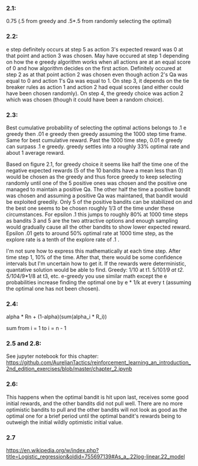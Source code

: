 ### 2.1:

0.75 (.5 from greedy and .5*.5 from randomly selecting the optimal)

### 2.2: 

e step definitely occurs at step 5 as action 3's expected reward was 0 at that point and action 3 was chosen. May have occured at step 1 depending on how the e greedy algorithm works when all actions are at an equal score of 0 and how algorithm decides on the first action. Definitely occured at step 2 as at that point action 2 was chosen even though action 2's Qa was equal to 0 and action 1's Qa was equal to 1. On step 3, it depends on the tie breaker rules as action 1 and action 2 had equal scores (and either could have been chosen randomly). On step 4, the greedy choice was action 2 which was chosen (though it could have been a random choice).

### 2.3:

Best cumulative probability of selecting the optimal actions belongs to .1 e greedy then .01 e greedy then greedy assuming the 1000 step time frame. Same for best cumulative reward. Past the 1000 time step, 0.01 e greedy can surpass .1 e greedy. greedy settles into a roughly 33% optimal rate and about 1 average reward.

Based on figure 2.1, for greedy choice it seems like half the time one of the negative expected rewards (5 of the 10 bandits have a mean less than 0) would be chosen as the greedy and thus force greedy to keep selecting randomly until one of the 5 positive ones was chosen and the positive one managed to maintain a positive Qa. The other half the time a positive bandit was chosen and assuming a positive Qa was maintaned, that bandit would be exploited greedily. Only 5 of the positive bandits can be stabilized on and the best one seems to be chosen roughly 1/3 of the time under these circumstances. For epsilon .1 this jumps to roughly 80% at 1000 time steps as bandits 3 and 5 are the two attractive options and enough sampling would gradually cause all the other bandits to show lower expected reward. Epsilon .01 gets to around 50% optimal rate at 1000 time step, as the explore rate is a tenth of the explore rate of .1 .

I'm not sure how to express this mathematically at each time step. After time step 1, 10% of the time. After that, there would be some confidence intervals but I'm uncertain how to get it. If the rewards were deterministic, quantative solution would be able to find. Greedy: 1/10 at t1.  5/10*1/9 at t2. 5/10*4/9*1/8 at t3, etc. e-greedy you use similar math except the e probabilities increase finding the optimal one by e * 1/k at every t (assuming the optimal one has not been chosen).

### 2.4:

alpha * Rn + (1-alpha)(sum(alpha_i * R_i))

sum from i = 1 to i = n - 1

### 2.5 and 2.8:
See jupyter notebook for this chapter: https://github.com/AurelianTactics/reinforcement_learning_an_introduction_2nd_edition_exercises/blob/master/chapter_2.ipynb

### 2.6: 
This happens when the optimal bandit is hit upon last, receives some good initial rewards, and the other bandits did not pull well. There are no more optimistic bandits to pull and the other bandits will not look as good as the optimal one for a brief period until the optimal bandit's rewards being to outweigh the initial wildly optimistic initial value.

### 2.7	
https://en.wikipedia.org/w/index.php?title=Logistic_regression&oldid=755697139#As_a_.22log-linear.22_model

